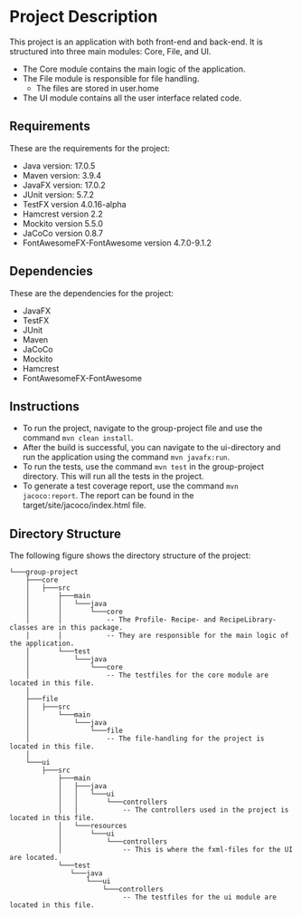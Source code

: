 # Project Description

This project is an application with both front-end and back-end. It is structured into three main modules: Core, File, and UI.

- The Core module contains the main logic of the application.
- The File module is responsible for file handling.
  - The files are stored in user.home
- The UI module contains all the user interface related code.

## Requirements

These are the requirements for the project:

- Java version: 17.0.5
- Maven version: 3.9.4
- JavaFX version: 17.0.2
- JUnit version: 5.7.2
- TestFX version 4.0.16-alpha
- Hamcrest version 2.2
- Mockito version 5.5.0
- JaCoCo version 0.8.7
- FontAwesomeFX-FontAwesome version 4.7.0-9.1.2

## Dependencies

These are the dependencies for the project:

- JavaFX
- TestFX
- JUnit
- Maven
- JaCoCo
- Mockito
- Hamcrest
- FontAwesomeFX-FontAwesome

## Instructions

- To run the project, navigate to the group-project file and use the command `mvn clean install`.  
- After the build is successful, you can navigate to the ui-directory and run the application using the command `mvn javafx:run`.  
- To run the tests, use the command `mvn test` in the group-project directory. This will run all the tests in the project.  
- To generate a test coverage report, use the command `mvn jacoco:report`. The report can be found in the target/site/jacoco/index.html file.

## Directory Structure

The following figure shows the directory structure of the project:

    
```
└───group-project
    ├───core
    │   ├───src
    │       ├───main
    │       │   └───java
    │       │       └───core
    │       │           -- The Profile- Recipe- and RecipeLibrary-classes are in this package.            
    │       │           -- They are responsible for the main logic of the application.
    │       └───test
    │           └───java
    │               └───core 
    │                   -- The testfiles for the core module are located in this file.
    │   
    ├───file
    │   ├───src
    │       └───main
    │           └───java
    │               └───file
    │                   -- The file-handling for the project is located in this file.
    │   
    └───ui
        ├───src
            ├───main
            │   ├───java
            │   │   └───ui
            │   │       └───controllers
            │   │           -- The controllers used in the project is located in this file.
            │   └───resources
            │       └───ui
            │           └───controllers
            │               -- This is where the fxml-files for the UI are located.
            └───test
               └───java
                   └───ui
                       └───controllers
                            -- The testfiles for the ui module are located in this file.
                               


